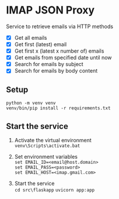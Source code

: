 # IMAP JSON Proxy

Service to retrieve emails via HTTP methods  

- [x] Get all emails  
- [x] Get first (latest) email  
- [x] Get first x (latest x number of) emails  
- [x] Get emails from specified date until now
- [x] Search for emails by subject  
- [x] Search for emails by body content  

## Setup
`python -m venv venv`  
`venv/bin/pip install -r requirements.txt`  

## Start the service

1. Activate the virtual environment  
`venv\Scripts\activate.bat`  
2. Set environment variables  
`set EMAIL_ID=<email@host.domain>`  
`set EMAIL_PASS=<password>`  
`set EMAIL_HOST=<imap.gmail.com>`  

3. Start the service  
`cd src\flaskapp`
`uvicorn app:app`  